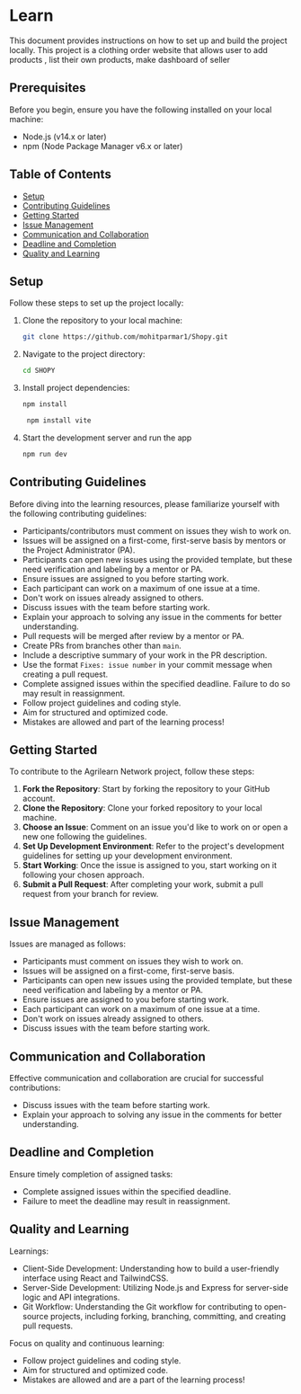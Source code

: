 # Learn

This document provides instructions on how to set up and build the project locally.
This project is a clothing order website that allows user to add products , list their own products, make dashboard of seller

## Prerequisites

Before you begin, ensure you have the following installed on your local machine:

- Node.js (v14.x or later)
- npm (Node Package Manager v6.x or later)

## Table of Contents
- [Setup](#Setup)
- [Contributing Guidelines](#contributing-guidelines)
- [Getting Started](#getting-started)
- [Issue Management](#issue-management)
- [Communication and Collaboration](#communication-and-collaboration)
- [Deadline and Completion](#deadline-and-completion)
- [Quality and Learning](#quality-and-learning)

## Setup

Follow these steps to set up the project locally:

1. Clone the repository to your local machine:

   ```bash
   git clone https://github.com/mohitparmar1/Shopy.git
   ```

2. Navigate to the project directory:

   ```bash
   cd SHOPY
   ```
3. Install project dependencies:

   ```bash
   npm install
   ```

   ```bash
    npm install vite
    ```

4.  Start the development server and run the app

    ```bash
    npm run dev
    ```

## Contributing Guidelines

Before diving into the learning resources, please familiarize yourself with the following contributing guidelines:

- Participants/contributors must comment on issues they wish to work on.
- Issues will be assigned on a first-come, first-serve basis by mentors or the Project Administrator (PA).
- Participants can open new issues using the provided template, but these need verification and labeling by a mentor or PA.
- Ensure issues are assigned to you before starting work.
- Each participant can work on a maximum of one issue at a time.
- Don't work on issues already assigned to others.
- Discuss issues with the team before starting work.
- Explain your approach to solving any issue in the comments for better understanding.
- Pull requests will be merged after review by a mentor or PA.
- Create PRs from branches other than `main`.
- Include a descriptive summary of your work in the PR description.
- Use the format `Fixes: issue number` in your commit message when creating a pull request.
- Complete assigned issues within the specified deadline. Failure to do so may result in reassignment.
- Follow project guidelines and coding style.
- Aim for structured and optimized code.
- Mistakes are allowed and part of the learning process!

## Getting Started

To contribute to the Agrilearn Network project, follow these steps:

1. **Fork the Repository**: Start by forking the repository to your GitHub account.
2. **Clone the Repository**: Clone your forked repository to your local machine.
3. **Choose an Issue**: Comment on an issue you'd like to work on or open a new one following the guidelines.
4. **Set Up Development Environment**: Refer to the project's development guidelines for setting up your development environment.
5. **Start Working**: Once the issue is assigned to you, start working on it following your chosen approach.
6. **Submit a Pull Request**: After completing your work, submit a pull request from your branch for review.

## Issue Management

Issues are managed as follows:

- Participants must comment on issues they wish to work on.
- Issues will be assigned on a first-come, first-serve basis.
- Participants can open new issues using the provided template, but these need verification and labeling by a mentor or PA.
- Ensure issues are assigned to you before starting work.
- Each participant can work on a maximum of one issue at a time.
- Don't work on issues already assigned to others.
- Discuss issues with the team before starting work.

## Communication and Collaboration

Effective communication and collaboration are crucial for successful contributions:

- Discuss issues with the team before starting work.
- Explain your approach to solving any issue in the comments for better understanding.

## Deadline and Completion

Ensure timely completion of assigned tasks:

- Complete assigned issues within the specified deadline.
- Failure to meet the deadline may result in reassignment.

## Quality and Learning

Learnings:

- Client-Side Development: Understanding how to build a user-friendly interface using React and TailwindCSS.
- Server-Side Development: Utilizing Node.js and Express for server-side logic and API integrations.
- Git Workflow: Understanding the Git workflow for contributing to open-source projects, including forking, branching, committing, and creating pull requests.

Focus on quality and continuous learning:

- Follow project guidelines and coding style.
- Aim for structured and optimized code.
- Mistakes are allowed and are a part of the learning process!
